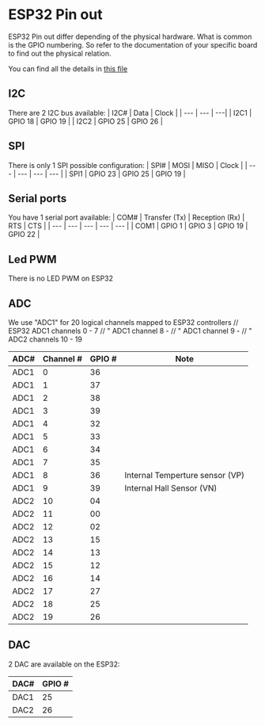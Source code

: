 # ESP32 Pin out

ESP32 Pin out differ depending of the physical hardware. What is common is the GPIO numbering. So refer to the documentation of your specific board to find out the physical relation. 

You can find all the details in [this file](https://github.com/nanoframework/nf-interpreter/blob/develop/targets/FreeRTOS_ESP32/ESP32_WROOM_32/common/Esp32_DeviceMapping.cpp)

## I2C

There are 2 I2C bus available:
| I2C# | Data | Clock |
| --- | --- | ---|
| I2C1 | GPIO 18 | GPIO 19 |
| I2C2 | GPIO 25 | GPIO 26 |

## SPI

There is only 1 SPI possible configuration:
| SPI# | MOSI | MISO | Clock |
| --- | --- | --- | --- |
| SPI1 | GPIO 23 | GPIO 25 | GPIO 19 |

## Serial ports

You have 1 serial port available:
| COM# | Transfer (Tx) | Reception (Rx) | RTS | CTS |
| --- | --- | --- | --- | --- |
| COM1 | GPIO 1 | GPIO 3 | GPIO 19 | GPIO 22 |

## Led PWM

There is no LED PWM on ESP32

## ADC

We use "ADC1" for 20 logical channels mapped to ESP32 controllers
// ESP32 ADC1 channels 0 - 7
//  "    ADC1 channel  8 - 
//  "    ADC1 channel  9 - 
//  "    ADC2 channels 10 - 19

| ADC# | Channel # | GPIO # | Note |
| --- | --- | --- | --- |
| ADC1 | 0 | 36 | |
| ADC1 | 1 | 37 | |
| ADC1 | 2 | 38 | |
| ADC1 | 3 | 39 | |
| ADC1 | 4 | 32 | |
| ADC1 | 5 | 33 | |
| ADC1 | 6 | 34 | |
| ADC1 | 7 | 35 | |
| ADC1 | 8 | 36 | Internal Temperture sensor (VP) |
| ADC1 | 9 | 39 | Internal Hall Sensor (VN) |
| ADC2 | 10 | 04 | |
| ADC2 | 11 | 00 | |
| ADC2 | 12 | 02 | |
| ADC2 | 13 | 15 | |
| ADC2 | 14 | 13 | |
| ADC2 | 15 | 12 | |
| ADC2 | 16 | 14 | |
| ADC2 | 17 | 27 | |
| ADC2 | 18 | 25 | |
| ADC2 | 19 | 26 | |

## DAC

2 DAC are available on the ESP32:

| DAC# | GPIO # |
| --- | --- |
| DAC1 | 25 |
| DAC2 | 26 |
